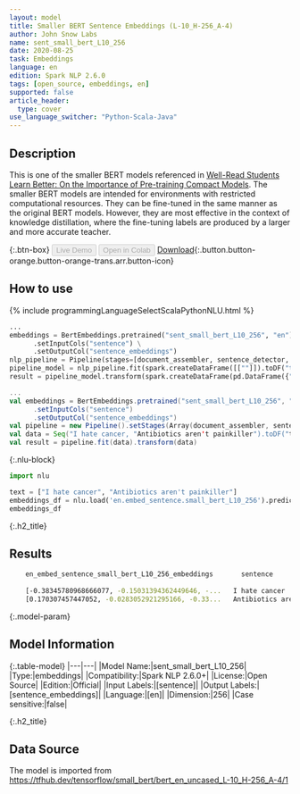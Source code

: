 ```yaml
---
layout: model
title: Smaller BERT Sentence Embeddings (L-10_H-256_A-4)
author: John Snow Labs
name: sent_small_bert_L10_256
date: 2020-08-25
task: Embeddings
language: en
edition: Spark NLP 2.6.0
tags: [open_source, embeddings, en]
supported: false
article_header:
  type: cover
use_language_switcher: "Python-Scala-Java"
---
```


## Description
This is one of the smaller BERT models referenced in [Well-Read Students Learn Better: On the Importance of Pre-training Compact Models](https://arxiv.org/abs/1908.08962).  The smaller BERT models are intended for environments with restricted computational resources. They can be fine-tuned in the same manner as the original BERT models. However, they are most effective in the context of knowledge distillation, where the fine-tuning labels are produced by a larger and more accurate teacher.

{:.btn-box}
<button class="button button-orange" disabled>Live Demo</button>
<button class="button button-orange" disabled>Open in Colab</button>
[Download](https://s3.amazonaws.com/auxdata.johnsnowlabs.com/public/models/sent_small_bert_L10_256_en_2.6.0_2.4_1598350461634.zip){:.button.button-orange.button-orange-trans.arr.button-icon}

## How to use

<div class="tabs-box" markdown="1">

{% include programmingLanguageSelectScalaPythonNLU.html %}

```python
...
embeddings = BertEmbeddings.pretrained("sent_small_bert_L10_256", "en") \
      .setInputCols("sentence") \
      .setOutputCol("sentence_embeddings")
nlp_pipeline = Pipeline(stages=[document_assembler, sentence_detector, embeddings])
pipeline_model = nlp_pipeline.fit(spark.createDataFrame([[""]]).toDF("text"))
result = pipeline_model.transform(spark.createDataFrame(pd.DataFrame({"text": ["I hate cancer, "Antibiotics aren't painkiller"]})))
```

```scala
...
val embeddings = BertEmbeddings.pretrained("sent_small_bert_L10_256", "en")
      .setInputCols("sentence")
      .setOutputCol("sentence_embeddings")
val pipeline = new Pipeline().setStages(Array(document_assembler, sentence_detector, embeddings))
val data = Seq("I hate cancer, "Antibiotics aren't painkiller").toDF("text")
val result = pipeline.fit(data).transform(data)
```

{:.nlu-block}
```python
import nlu

text = ["I hate cancer", "Antibiotics aren't painkiller"]
embeddings_df = nlu.load('en.embed_sentence.small_bert_L10_256').predict(text, output_level='sentence')
embeddings_df
```

</div>

{:.h2_title}
## Results
```bash
	en_embed_sentence_small_bert_L10_256_embeddings	      sentence
		
 	[-0.38345780968666077, -0.15031394362449646, -... 	I hate cancer
 	[0.170307457447052, -0.0283052921295166, -0.33... 	Antibiotics aren't painkiller
```

{:.model-param}
## Model Information

{:.table-model}
|---|---|
|Model Name:|sent_small_bert_L10_256|
|Type:|embeddings|
|Compatibility:|Spark NLP 2.6.0+|
|License:|Open Source|
|Edition:|Official|
|Input Labels:|[sentence]|
|Output Labels:|[sentence_embeddings]|
|Language:|[en]|
|Dimension:|256|
|Case sensitive:|false|

{:.h2_title}
## Data Source
The model is imported from https://tfhub.dev/tensorflow/small_bert/bert_en_uncased_L-10_H-256_A-4/1
